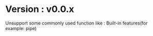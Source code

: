 # Version : v0.0.x

Unsupport some commonly used function like : Built-in features(for example: pipe)

